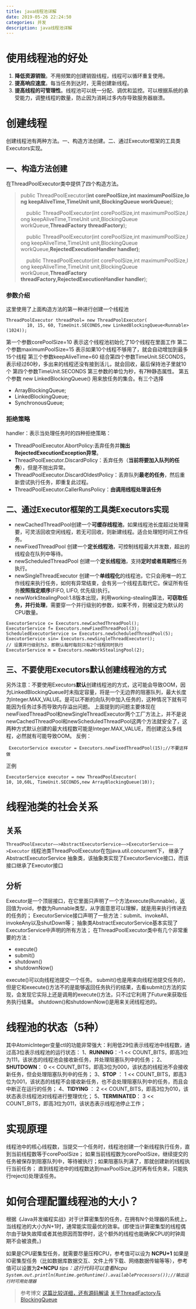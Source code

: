```yaml
---
title: java线程池详解
date: 2019-05-26 22:24:50
categories: 并发
description: java线程池详解
---
```




# 使用线程池的好处

1. **降低资源销毁**。不用频繁的创建销毁线程，线程可以循环重复使用。
2. **提高响应速度**。每当任务到达时，无需创建新线程。
3. **提高线程的可管理性**。线程池可以统一分配、调优和监控。可以根据系统的承受能力，调整线程的数量，防止因为消耗过多内存导致服务器崩溃。


# 创建线程

创建线程池有两种方法。一、构造方法创建。二、通过Executor框架的工具类Executors实现。



## 一、构造方法创建

在ThreadPoolExecutor类中提供了四个构造方法。
>
>public ThreadPoolExecutor(**int corePoolSize,int maximumPoolSize,long keepAliveTime,TimeUnit unit,BlockingQueue<Runnable> workQueue**);
>
>    public ThreadPoolExecutor(int corePoolSize,int maximumPoolSize,long keepAliveTime,TimeUnit unit,BlockingQueue<Runnable> workQueue,**ThreadFactory threadFactory**);
>
>    public ThreadPoolExecutor(int corePoolSize,int maximumPoolSize,long keepAliveTime,TimeUnit unit,BlockingQueue<Runnable> workQueue,**RejectedExecutionHandler handler)**;
>
>    public ThreadPoolExecutor(int corePoolSize,int maximumPoolSize,long keepAliveTime,TimeUnit unit,BlockingQueue<Runnable> workQueue,**ThreadFactory threadFactory,RejectedExecutionHandler handler**);
>    
### 参数介绍
这里使用了上面构造方法的第一种进行创建一个线程池
```
ThreadPoolExecutor threadPool= new ThreadPoolExecutor(
        10, 15, 60, TimeUnit.SECONDS,new LinkedBlockingQueue<Runnable>(1024));
```

第一个参数corePoolSize=10 表示这个线程池初始化了10个线程在里面工作
第二个参数maximumPoolSize=15 表示如果10个线程不够用了，就会自动增加到最多15个线程
第三个参数keepAliveTime=60 结合第四个参数TimeUnit.SECONDS，表示经过60秒，多出来的线程还没有接到活儿，就会回收，最后保持池子里就10个
第四个参数TimeUnit.SECONDS 第三参数的单位为秒，有7种静态属性。
第五个参数 new LinkedBlockingQueue() 用来放任务的集合。有三个选择   

* ArrayBlockingQueue;
* LinkedBlockingQueue;
* SynchronousQueue;


### 拒绝策略
handler：表示当处理任务时的四种拒绝策略：

* ThreadPoolExecutor.AbortPolicy:丢弃任务并**抛出RejectedExecutionException异常**。
* ThreadPoolExecutor.DiscardPolicy：丢弃任务（**当前将要加入队列的任务**），但是不抛出异常。
* ThreadPoolExecutor.DiscardOldestPolicy：丢弃队列**最老的任务**，然后重新尝试执行任务，即重复此过程。
* ThreadPoolExecutor.CallerRunsPolicy：**由调用线程处理该任务**

## 二、通过Executor框架的工具类Executors实现

* newCachedThreadPool创建一个**可缓存线程池**，如果线程池长度超过处理需要，可灵活回收空闲线程，若无可回收，则新建线程。适合处理短时间工作任务。
* newFixedThreadPool 创建一个**定长线程池**，可控制线程最大并发数，超出的线程会在队列中等待。
* newScheduledThreadPool 创建一个**定长线程池**，支持**定时或者周期性**任务执行。
* newSingleThreadExecutor 创建一个**单线程化**的线程池，它只会用唯一的工作线程来执行任务，如何有异常结束，会有另一个线程去取代它。保证所有任务**按照指定顺序**(FIFO, LIFO, 优先级)执行。
* newWorkStealingPool:1.8版本出现，利用working-stealing算法，**可窃取任务，并行处理**，需要穿一个并行级别的参数，如果不传，则被设定为默认的CPU数量。

```
ExecutorService c= Executors.newCachedThreadPool();
ExecutorService f= Executors.newFixedThreadPool(3);
ScheduledExecutorService s= Executors.newScheduledThreadPool(5);
ExecutorService sin= Executors.newSingleThreadExecutor(); 
// 设置并行级别为2，即默认每时每刻只有2个线程同时执行
ExecutorService m = Executors.newWorkStealingPool(2);
```

## 三、不要使用Executors默认创建线程池的方式
另外注意：不要使用Executors**默认**创建线程池的方式，这可能会导致OOM，因为LinkedBlockingQueue时未指定容量，将是一个无边界的阻塞队列，最大长度为Integer.MAX_VALUE。是可以不断的向队列中加入任务的，这种情况下就有可能因为任务过多而导致内存溢出问题。
上面提到的问题主要体现在newFixedThreadPool和newSingleThreadExecutor两个工厂方法上，并不是说newCachedThreadPool和newScheduledThreadPool这两个方法就安全了，这两种方式默认创建的最大线程数可能是Integer.MAX_VALUE，而创建这么多线程，必然就有可能导致OOM。
反例：

```
 ExecutorService executor = Executors.newFixedThreadPool(15);//不要这样做
```
正例
```
ExecutorService executor = new ThreadPoolExecutor(
10, 10,60L, TimeUnit.SECONDS,new ArrayBlockingQueue(10));
```



# 线程池类的社会关系
## 关系
`ThreadPoolExecutor——>AbstractExecutorService——>ExecutorService——>Executor`
线程池类ThreadPoolExecutor在包java.util.concurrent下， 继承了AbstractExecutorService 抽象类，该抽象类实现了ExecutorService接口，而该接口继承了Executor接口

## 分析
Executor是一个顶层接口，在它里面只声明了一个方法execute(Runnable)，返回值为void，参数为Runnable类型，从字面意思可以理解，就是用来执行传进去的任务的；
ExecutorService接口声明了一些方法：submit、invokeAll、invokeAny以及shutDown等；
抽象类AbstractExecutorService基本实现了ExecutorService中声明的所有方法；
在ThreadPoolExecutor类中有几个非常重要的方法：

* execute()
* submit()
* shutdown()
* shutdownNow()

execute()可以向线程池提交一个任务。
submit()也是用来向线程池提交任务的，但是它和execute()方法不的是能够返回任务执行的结果，去看submit()方法的实现，会发现它实际上还是调用的execute()方法，只不过它利用了Future来获取任务执行结果。
shutdown()和shutdownNow()是用来关闭线程池的。

# 线程池的状态（5种）
其中AtomicInteger变量ctl的功能非常强大：利用低29位表示线程池中线程数，通过高3位表示线程池的运行状态：
1、**RUNNING**：-1 << COUNT_BITS，即高3位为111，该状态的线程池会接收新任务，并处理阻塞队列中的任务；
2、**SHUTDOWN**： 0 << COUNT_BITS，即高3位为000，该状态的线程池不会接收新任务，但会处理阻塞队列中的任务；
3、**STOP** ： 1 << COUNT_BITS，即高3位为001，该状态的线程不会接收新任务，也不会处理阻塞队列中的任务，而且会中断正在运行的任务；
4、**TIDYING** ： 2 << COUNT_BITS，即高3位为010，该状态表示线程池对线程进行整理优化；
5、**TERMINATED**： 3 << COUNT_BITS，即高3位为011，该状态表示线程池停止工作；


# 实现原理
线程池中的核心线程数，当提交一个任务时，线程池创建一个新线程执行任务，直到当前线程数等于corePoolSize；
如果当前线程数为corePoolSize，继续提交的任务被保存到阻塞队列中，等待被执行；如果阻塞队列满了，那就创建新的线程执行当前任务；
直到线程池中的线程数达到maxPoolSize,这时再有任务来，只能执行reject()处理该任务。


# 如何合理配置线程池的大小？
根据《Java并发编程实战》对于计算密集型的任务，在拥有N个处理器的系统上，当线程池的大小为N+1时，通常能实现最优的效率。(即使当计算密集型的线程偶尔由于缺失故障或者其他原因而暂停时，这个额外的线程也能确保CPU的时钟周期不会被浪费。)

如果是CPU密集型任务，就需要尽量压榨CPU，参考值可以设为 **NCPU+1**
如果是IO密集型任务（比如数据库数据交互、文件上传下载、网络数据传输等等），参考值可以设置为**2*NCPU**
*tips：这行代码可以查看Ncpu
`System.out.println(Runtime.getRuntime().availableProcessors());//输出运行时可用处理器
`*

>参考博文
>[这篇比较详细，还有源码解读](https://www.cnblogs.com/dolphin0520/p/3932921.html)
>[关于ThreadFactory与BlockingQueue](https://www.cnblogs.com/leipDao/p/8436380.html)



